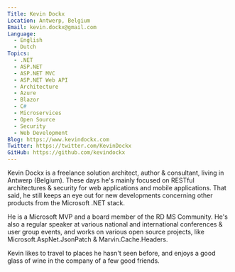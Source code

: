 ```yaml
---
Title: Kevin Dockx
Location: Antwerp, Belgium
Email: kevin.dockx@gmail.com
Language:
  - English
  - Dutch
Topics:
  - .NET
  - ASP.NET
  - ASP.NET MVC
  - ASP.NET Web API
  - Architecture
  - Azure
  - Blazor
  - C#
  - Microservices
  - Open Source
  - Security
  - Web Development
Blog: https://www.kevindockx.com
Twitter: https://twitter.com/KevinDockx
GitHub: https://github.com/kevindockx
---
```

Kevin Dockx is a freelance solution architect, author & consultant, living in Antwerp (Belgium). These days he's mainly focused on RESTful architectures & security for web applications and mobile applications. That said, he still keeps an eye out for new developments concerning other products from the Microsoft .NET stack. 

He is a Microsoft MVP and a board member of the RD MS Community. He's also a regular speaker at various national and international conferences & user group events, and works on various open source projects, like Microsoft.AspNet.JsonPatch & Marvin.Cache.Headers. 

Kevin likes to travel to places he hasn't seen before, and enjoys a good glass of wine in the company of a few good friends.
